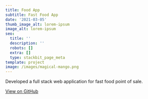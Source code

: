 ```yaml
---
title: Food App
subtitle: Fast Food App
date: '2021-03-05'
thumb_image_alt: lorem-ipsum
image_alt: lorem-ipsum
seo:
  title: ''
  description: ''
  robots: []
  extra: []
  type: stackbit_page_meta
template: project
image: /images/magical-mango.png
---
```

Developed a full stack web application for fast food point of sale.

[View on GitHub](https://github.com/usmanwalana/Portfolio-Public/tree/master/Food-App)
